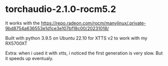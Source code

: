 # torchaudio-2.1.0-rocm5.2 

It works with the https://repo.radeon.com/rocm/manylinux/.private-9bd8754a636553e1d1ce3e107bf18c00/20231018/

Built with python 3.9.5 on Ubuntu 22.10 for XTTS v2 to work with my RX5700XT

Extra: when i used it with xtts, i noticed the first generation is very slow. But it speeds up eventualy.
